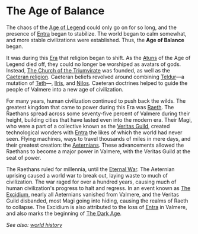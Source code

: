 # The Age of Balance

The chaos of the [Age of Legend](age_of_legend.md) could only go on for so long, and the presence of [Entra](entra.md) began to stabilize. The world began to calm somewhat, and more stable civilizations were established. Thus, the **Age of Balance** began.

It was during this [Era](era.md) that religion began to shift. As the [Atuns](atun.md) of the Age of Legend died off, they could no longer be worshiped as avatars of gods. Instead, [The Church of the Triumvirate](the_church_of_the_triumvirate.md) was founded, as well as the [Caeteran religion](caeteran.md). Caeteran beliefs revolved around combining [Teldur](teldur_god.md)—a mutation of [Teth](teth_god.md)—, [Ilris](ilris_god.md), and [Nilos](nilos_god.md). Caeteran doctrines helped to guide the people of Valmere into a new age of civilization.

For many years, human civilization continued to push back the wilds. The greatest kingdom that came to power during this Era was [Raeth](raeth.md). The Raethans spread across some seventy-five percent of Valmere during their height, building cities that have lasted even into the modern era. Their Magi, who were a part of a collective known as the [Veritas Guild](veritas_guild.md), created technological wonders with [Entra](entra.md) the likes of which the world had never seen. Flying machines, ways to travel thousands of miles in mere days, and their greatest creation: the [Aeternians](aeternian.md). These advancements allowed the Raethans to become a major power in Valmere, with the Veritas Guild at the seat of power.

The Raethans ruled for millennia, until the [Eternal War](the_eternal_war.md). The Aeternian uprising caused a world war to break out, laying waste to much of civilization. The war raged for over a hundred years, causing much of human civilization's progress to halt and regress. In an event known as [The Excidium](excidium.md), nearly all Aeternians vanished from Valmere, and the Veritas Guild disbanded, most Magi going into hiding, causing the realms of Raeth to collapse. The Excidium is also attributed to the loss of [Entra](entra.md) in Valmere, and also marks the beginning of [The Dark Age](dark_age.md).

*See also: [world history](world_history.md)*

